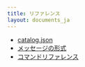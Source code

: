 ```yaml
---
title: リファレンス
layout: documents_ja
---
```


 * [catalog.json](catalog/)
 * [メッセージの形式](message/)
 * [コマンドリファレンス](commands/)
